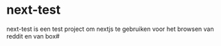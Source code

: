 # next-test
next-test is een test project om nextjs te gebruiken voor het browsen van reddit en van box#

